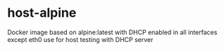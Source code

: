 # host-alpine 
Docker image based on alpine:latest with DHCP enabled in all interfaces except eth0 use for host testing with DHCP server